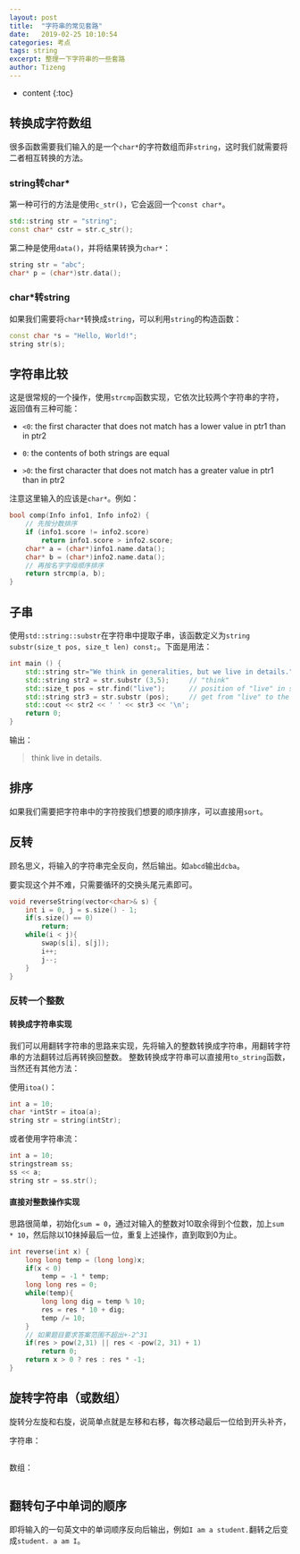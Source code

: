 ```yaml
---
layout: post
title:  "字符串的常见套路"
date:   2019-02-25 10:10:54
categories: 考点
tags: string
excerpt: 整理一下字符串的一些套路  
author: Tizeng
---
```


* content
{:toc}

## 转换成字符数组

很多函数需要我们输入的是一个`char*`的字符数组而非`string`，这时我们就需要将二者相互转换的方法。

### string转char*

第一种可行的方法是使用`c_str()`，它会返回一个`const char*`。

```c++
std::string str = "string";
const char* cstr = str.c_str();
```

第二种是使用`data()`，并将结果转换为`char*`：

```c++
string str = "abc";
char* p = (char*)str.data();
```

### char*转string

如果我们需要将`char*`转换成`string`，可以利用`string`的构造函数：

```c++
const char *s = "Hello, World!";
string str(s);
```

## 字符串比较

这是很常规的一个操作，使用`strcmp`函数实现，它依次比较两个字符串的字符，返回值有三种可能：

* `<0`: the first character that does not match has a lower value in ptr1 than in ptr2

* `0`: the contents of both strings are equal

* `>0`: the first character that does not match has a greater value in ptr1 than in ptr2

注意这里输入的应该是`char*`。例如：

```c++
bool comp(Info info1, Info info2) {
    // 先按分数排序
    if (info1.score != info2.score)
        return info1.score > info2.score;
    char* a = (char*)info1.name.data();
    char* b = (char*)info2.name.data();
    // 再按名字字母顺序排序
    return strcmp(a, b);
}
```

## 子串

使用`std::string::substr`在字符串中提取子串，该函数定义为`string substr(size_t pos, size_t len) const;`。下面是用法：

```c++
int main () {
    std::string str="We think in generalities, but we live in details."; // (quoting Alfred N. Whitehead)
    std::string str2 = str.substr (3,5);     // "think"
    std::size_t pos = str.find("live");      // position of "live" in str
    std::string str3 = str.substr (pos);     // get from "live" to the end
    std::cout << str2 << ' ' << str3 << '\n';
    return 0;
}
```

输出：

> think live in details.

## 排序

如果我们需要把字符串中的字符按我们想要的顺序排序，可以直接用`sort`。

## 反转

顾名思义，将输入的字符串完全反向，然后输出。如`abcd`输出`dcba`。

要实现这个并不难，只需要循环的交换头尾元素即可。

```c++
void reverseString(vector<char>& s) {
    int i = 0, j = s.size() - 1;
    if(s.size() == 0)
        return;
    while(i < j){
        swap(s[i], s[j]);
        i++;
        j--;
    }
}
```

### 反转一个整数

#### 转换成字符串实现

我们可以用翻转字符串的思路来实现，先将输入的整数转换成字符串，用翻转字符串的方法翻转过后再转换回整数。
整数转换成字符串可以直接用`to_string`函数，当然还有其他方法：

使用`itoa()`：

```c++
int a = 10;
char *intStr = itoa(a);
string str = string(intStr);
```

或者使用字符串流：

```c++
int a = 10;
stringstream ss;
ss << a;
string str = ss.str();
```

#### 直接对整数操作实现

思路很简单，初始化`sum = 0`，通过对输入的整数对10取余得到个位数，加上`sum * 10`，然后除以10抹掉最后一位，重复上述操作，直到取到0为止。

```c++
int reverse(int x) {
    long long temp = (long long)x;
    if(x < 0)
        temp = -1 * temp;
    long long res = 0;
    while(temp){
        long long dig = temp % 10;
        res = res * 10 + dig;
        temp /= 10;
    }
    // 如果题目要求答案范围不超出+-2^31
    if(res > pow(2,31) || res < -pow(2, 31) + 1)
        return 0;
    return x > 0 ? res : res * -1;
}
```

## 旋转字符串（或数组）

旋转分左旋和右旋，说简单点就是左移和右移，每次移动最后一位给到开头补齐，

字符串：

```c++

```

数组：

```c++

```

## 翻转句子中单词的顺序

即将输入的一句英文中的单词顺序反向后输出，例如`I am a student.`翻转之后变成`student. a am I`。

```c++

```
